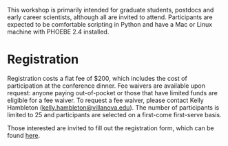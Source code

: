 
This workshop is primarily intended for graduate students, postdocs and early career scientists, although all are invited to attend.  Participants are expected to be comfortable scripting in Python and have a Mac or Linux machine with PHOEBE 2.4 installed.

# Registration
Registration costs a flat fee of $200, which includes the cost of participation at the conference dinner. Fee waivers are available upon request: anyone paying out-of-pocket or those that have limited funds are eligible for a fee waiver. To request a fee waiver, please contact Kelly Hambleton (kelly.hambleton@villanova.edu). The number of participants is limited to 25 and participants are selected on a first-come first-serve basis.

Those interested are invited to fill out the registration form, which can be found [here](https://forms.gle/r79XNWPXQ1eXhv7v6).
